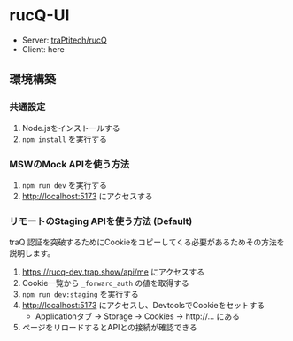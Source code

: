 # rucQ-UI

- Server: [traPtitech/rucQ](https://github.com/traPtitech/rucQ)
- Client: here

## 環境構築

### 共通設定

1. Node.jsをインストールする
2. `npm install` を実行する

### MSWのMock APIを使う方法

1. `npm run dev` を実行する
2. <http://localhost:5173> にアクセスする

### リモートのStaging APIを使う方法 (Default)

traQ 認証を突破するためにCookieをコピーしてくる必要があるためその方法を説明します。

1. <https://rucq-dev.trap.show/api/me> にアクセスする
2. Cookie一覧から `_forward_auth` の値を取得する
3. `npm run dev:staging` を実行する
4. <http://localhost:5173> にアクセスし、DevtoolsでCookieをセットする
    - Applicationタブ → Storage → Cookies → http://... にある
5. ページをリロードするとAPIとの接続が確認できる

